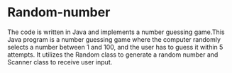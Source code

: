 # Random-number
The code is written in Java and implements a number guessing game.This Java program is a number guessing game where the computer randomly selects a number between 1 and 100, and the user has to guess it within 5 attempts. It utilizes the Random class to generate a random number and Scanner class to receive user input.
